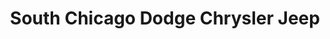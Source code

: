 ---
title: "South Chicago Dodge Chrysler Jeep"
url: /chicago/south-chicago-dodge-chrysler-jeep/
shop: car
---